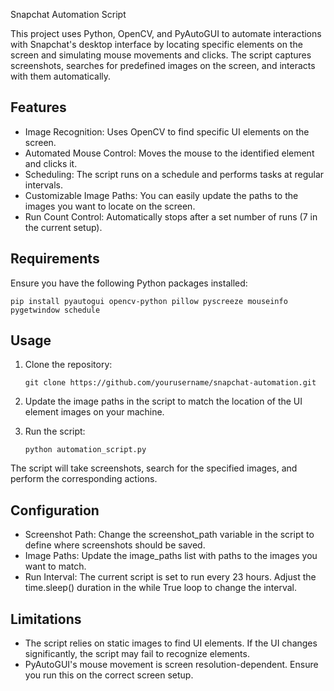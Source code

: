 
Snapchat Automation Script

This project uses Python, OpenCV, and PyAutoGUI to automate interactions with Snapchat's desktop interface by locating specific elements on the screen and simulating mouse movements and clicks. The script captures screenshots, searches for predefined images on the screen, and interacts with them automatically.

Features
--------
- Image Recognition: Uses OpenCV to find specific UI elements on the screen.
- Automated Mouse Control: Moves the mouse to the identified element and clicks it.
- Scheduling: The script runs on a schedule and performs tasks at regular intervals.
- Customizable Image Paths: You can easily update the paths to the images you want to locate on the screen.
- Run Count Control: Automatically stops after a set number of runs (7 in the current setup).

Requirements
------------
Ensure you have the following Python packages installed:
```
pip install pyautogui opencv-python pillow pyscreeze mouseinfo pygetwindow schedule
```
Usage
-----
1. Clone the repository:

   ```
   git clone https://github.com/yourusername/snapchat-automation.git
   ```

2. Update the image paths in the script to match the location of the UI element images on your machine.

3. Run the script:
   ```
   python automation_script.py
   ```
The script will take screenshots, search for the specified images, and perform the corresponding actions.

Configuration
-------------
- Screenshot Path: Change the screenshot_path variable in the script to define where screenshots should be saved.
- Image Paths: Update the image_paths list with paths to the images you want to match.
- Run Interval: The current script is set to run every 23 hours. Adjust the time.sleep() duration in the while True loop to change the interval.

Limitations
-----------
- The script relies on static images to find UI elements. If the UI changes significantly, the script may fail to recognize elements.
- PyAutoGUI's mouse movement is screen resolution-dependent. Ensure you run this on the correct screen setup.

